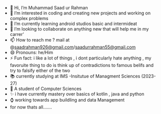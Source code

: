 - 👋 Hi, I’m Muhammad Saad ur Rahman
- 👀 I’m interested in coding and creating new projects and working on complex problems
- 🌱 I’m currently learning android studios basic and intermideat
- 💞️ I’m looking to collaborate on anything new that will help me in my carrer'
- 📫 How to reach me ? mail at @saadrahman926@gmail.com/saadurrahman55@gmail.com
- 😄 Pronouns: he/Him
- ⚡ Fun fact: i like a lot of things , i dont particularly hate anything , my favoruite thing to do is think up of contradictions to famous belifs and try to falsify either of the two
- 📚 currently studying at IMS -Insitutue of Managment Sciences (2023-27)
- 🏫 A student of Computer Sciences
- ✨ i have currently mastery over basics of kotlin , java and python
- ⌚ working towards app buildling and data Management
- for now thats all.......
<!---
saadrahman8/saadrahman8 is a ✨ special ✨ repository because its `README.md` (this file) appears on your GitHub profile.
You can click the Preview link to take a look at your changes.
--->
